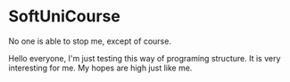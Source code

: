# SoftUniCourse
No one is able to stop me, except of course.

Hello everyone, I'm just testing this way of programing structure.
 It is very interesting for me. My hopes are high just like me.